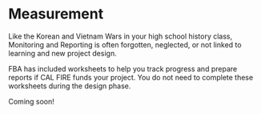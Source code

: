 # Measurement
Like the Korean and Vietnam Wars in your high school history class, Monitoring and Reporting is often forgotten, neglected, or not linked to learning and new project design. 

FBA has included worksheets to help you track progress and prepare reports if CAL FIRE funds your project. You do not need to complete these worksheets during the design phase.

Coming soon!